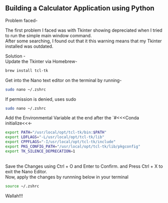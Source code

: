## Building a Calculator Application using Python

Problem faced-<br/>

The first problem I faced was with Tkinter showing depreciated when I tried to run the simple main window command.<br/>
After some searching, I found out that it this warning means that my Tkinter installed was outdated.<br/>

Solution - <br/>
Update the Tkinter via Homebrew-<br/>
```bash
brew install tcl-tk
```

Get into the Nano text editor on the terminal by running-<br/>
```bash
sudo nano ~/.zshrc
```
If permission is denied, uses sudo <br/>
```bash
sudo nano ~/.zshrc
```
Add the Environmental Variable at the end after the `#<<<Conda initialize<<<-<br/>
```bash
export PATH="/usr/local/opt/tcl-tk/bin:$PATH"
export LDFLAGS="-L/usr/local/opt/tcl-tk/lib"
export CPPFLAGS="-I/usr/local/opt/tcl-tk/include"
export PKG_CONFIG_PATH="/usr/local/opt/tcl-tk/lib/pkgconfig"
export TK_SILENCE_DEPRECATION=1
```
<br/>
Save the Changes using Ctrl + O and Enter to Confirm. and Press Ctrl + X to exit the Nano Editor.<br/>
Now, apply the changes by runnning below in your terminal<br/>

```bash
source ~/.zshrc
```
Wallah!!! 




